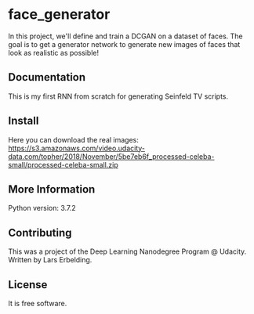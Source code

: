 # face_generator
In this project, we'll define and train a DCGAN on a dataset of faces. The goal is to get a generator network to generate new images of faces that look as realistic as possible!

Documentation
-------------

This is my first RNN from scratch for generating Seinfeld TV scripts.

Install
--------

Here you can download the real images: https://s3.amazonaws.com/video.udacity-data.com/topher/2018/November/5be7eb6f_processed-celeba-small/processed-celeba-small.zip

More Information
----------------

Python version: 3.7.2

Contributing
------------

This was a project of the Deep Learning Nanodegree Program @ Udacity.
Written by Lars Erbelding.

License
-------

It is free software.
